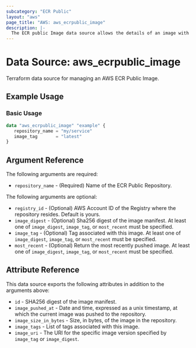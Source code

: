 ```yaml
---
subcategory: "ECR Public"
layout: "aws"
page_title: "AWS: aws_ecrpublic_image"
description: |-
  The ECR public Image data source allows the details of an image with a particular tag or digest to be retrieved.
---
```


# Data Source: aws_ecrpublic_image

Terraform data source for managing an AWS ECR Public Image.

## Example Usage

### Basic Usage

```terraform
data "aws_ecrpublic_image" "example" {
   repository_name = "my/service"
   image_tag       = "latest"
}
```

## Argument Reference

The following arguments are required:

* `repository_name` - (Required) Name of the ECR Public Repository.

The following arguments are optional:

* `registry_id` - (Optional) AWS Account ID of the Registry where the repository resides. Default is yours.
* `image_digest` - (Optional) Sha256 digest of the image manifest. At least one of `image_digest`, `image_tag`, or `most_recent` must be specified.
* `image_tag` - (Optional) Tag associated with this image. At least one of `image_digest`, `image_tag`, or `most_recent` must be specified.
* `most_recent` - (Optional) Return the most recently pushed image. At least one of `image_digest`, `image_tag`, or `most_recent` must be specified.

## Attribute Reference

This data source exports the following attributes in addition to the arguments above:

* `id` - SHA256 digest of the image manifest.
* `image_pushed_at` - Date and time, expressed as a unix timestamp, at which the current image was pushed to the repository.
* `image_size_in_bytes` - Size, in bytes, of the image in the repository.
* `image_tags` - List of tags associated with this image.
* `image_uri` - The URI for the specific image version specified by `image_tag` or `image_digest`.